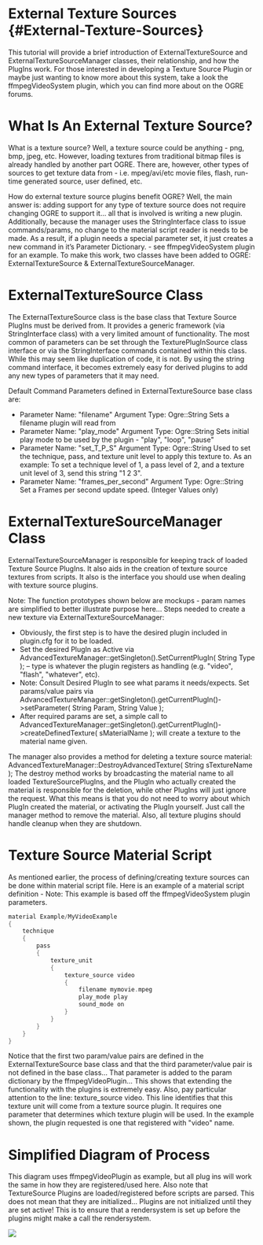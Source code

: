 # External Texture Sources {#External-Texture-Sources}

This tutorial will provide a brief introduction of ExternalTextureSource and ExternalTextureSourceManager classes, their relationship, and how the PlugIns work. For those interested in developing a Texture Source Plugin or maybe just wanting to know more about this system, take a look the ffmpegVideoSystem plugin, which you can find more about on the OGRE forums.

<a name="What-Is-An-External-Texture-Source_003f"></a>

# What Is An External Texture Source?

What is a texture source? Well, a texture source could be anything - png, bmp, jpeg, etc. However, loading textures from traditional bitmap files is already handled by another part OGRE. There are, however, other types of sources to get texture data from - i.e. mpeg/avi/etc movie files, flash, run-time generated source, user defined, etc.

How do external texture source plugins benefit OGRE? Well, the main answer is: adding support for any type of texture source does not require changing OGRE to support it... all that is involved is writing a new plugin. Additionally, because the manager uses the StringInterface class to issue commands/params, no change to the material script reader is needs to be made. As a result, if a plugin needs a special parameter set, it just creates a new command in it’s Parameter Dictionary. - see ffmpegVideoSystem plugin for an example. To make this work, two classes have been added to OGRE: ExternalTextureSource & ExternalTextureSourceManager.

<a name="ExternalTextureSource-Class"></a>

# ExternalTextureSource Class

The ExternalTextureSource class is the base class that Texture Source PlugIns must be derived from. It provides a generic framework (via StringInterface class) with a very limited amount of functionality. The most common of parameters can be set through the TexturePlugInSource class interface or via the StringInterface commands contained within this class. While this may seem like duplication of code, it is not. By using the string command interface, it becomes extremely easy for derived plugins to add any new types of parameters that it may need.

Default Command Parameters defined in ExternalTextureSource base class are:

-   Parameter Name: "filename" Argument Type: Ogre::String Sets a filename plugin will read from
-   Parameter Name: "play\_mode" Argument Type: Ogre::String Sets initial play mode to be used by the plugin - "play", "loop", "pause"
-   Parameter Name: "set\_T\_P\_S" Argument Type: Ogre::String Used to set the technique, pass, and texture unit level to apply this texture to. As an example: To set a technique level of 1, a pass level of 2, and a texture unit level of 3, send this string "1 2 3".
-   Parameter Name: "frames\_per\_second" Argument Type: Ogre::String Set a Frames per second update speed. (Integer Values only)

<a name="ExternalTextureSourceManager-Class"></a>

# ExternalTextureSourceManager Class

ExternalTextureSourceManager is responsible for keeping track of loaded Texture Source PlugIns. It also aids in the creation of texture source textures from scripts. It also is the interface you should use when dealing with texture source plugins.

Note: The function prototypes shown below are mockups - param names are simplified to better illustrate purpose here... Steps needed to create a new texture via ExternalTextureSourceManager:

-   Obviously, the first step is to have the desired plugin included in plugin.cfg for it to be loaded.
-   Set the desired PlugIn as Active via AdvancedTextureManager::getSingleton().SetCurrentPlugIn( String Type ); – type is whatever the plugin registers as handling (e.g. "video", "flash", "whatever", etc).
-   Note: Consult Desired PlugIn to see what params it needs/expects. Set params/value pairs via AdvancedTextureManager::getSingleton().getCurrentPlugIn()-&gt;setParameter( String Param, String Value );
-   After required params are set, a simple call to AdvancedTextureManager::getSingleton().getCurrentPlugIn()-&gt;createDefinedTexture( sMaterialName ); will create a texture to the material name given.



The manager also provides a method for deleting a texture source material: AdvancedTextureManager::DestroyAdvancedTexture( String sTextureName ); The destroy method works by broadcasting the material name to all loaded TextureSourcePlugIns, and the PlugIn who actually created the material is responsible for the deletion, while other PlugIns will just ignore the request. What this means is that you do not need to worry about which PlugIn created the material, or activating the PlugIn yourself. Just call the manager method to remove the material. Also, all texture plugins should handle cleanup when they are shutdown.

<a name="Texture-Source-Material-Script"></a>

# Texture Source Material Script

As mentioned earlier, the process of defining/creating texture sources can be done within material script file. Here is an example of a material script definition - Note: This example is based off the ffmpegVideoSystem plugin parameters.

```cpp
material Example/MyVideoExample
{
    technique
    {
        pass
        {
            texture_unit
            {
                texture_source video
                {
                    filename mymovie.mpeg
                    play_mode play
                    sound_mode on
                }
            }
        }
    }
}
```

Notice that the first two param/value pairs are defined in the ExternalTextureSource base class and that the third parameter/value pair is not defined in the base class... That parameter is added to the param dictionary by the ffmpegVideoPlugin... This shows that extending the functionality with the plugins is extremely easy. Also, pay particular attention to the line: texture\_source video. This line identifies that this texture unit will come from a texture source plugin. It requires one parameter that determines which texture plugin will be used. In the example shown, the plugin requested is one that registered with "video" name.

<a name="Simplified-Diagram-of-Process"></a>

# Simplified Diagram of Process

This diagram uses ffmpegVideoPlugin as example, but all plug ins will work the same in how they are registered/used here. Also note that TextureSource Plugins are loaded/registered before scripts are parsed. This does not mean that they are initialized... Plugins are not initialized until they are set active! This is to ensure that a rendersystem is set up before the plugins might make a call the rendersystem.

![](images/TextureSource.svg)

